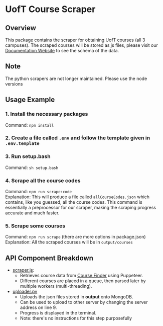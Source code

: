 # UofT Course Scraper

## Overview
This package contains the scraper for obtaining UofT courses (all 3 campuses). The scraped courses will be stored as js files, please visit our [Documentation Website](https://uoftcoursetools.tech/course-api/#_1-course) to see the schema of the data.  

## Note
The python scrapers are not longer maintained. Please use the node versions
## Usage Example
### 1. Install the necessary packages
Command: `npm install`

### 2. Create a file called `.env` and follow the template given in `.env.template`

### 3. Run setup.bash
Command: `sh setup.bash`
### 4. Scrape all the course codes
Command: `npm run scrape:code` \
Explanation: This will produce a file called `allCourseCodes.json` which contains, like you guessed, all the course codes. This command is essentially a preprocessor for our scraper, making the scraping progress accurate and much faster.

### 5. Scrape some courses
Command: `npm run scrape` (there are more options in package.json)\
Explanation: All the scraped courses will be in `output/courses`


## API Component Breakdown
- [scraper.js](./api/node/tri-campus/scraper.js):
  - Retrieves course data from [Course Finder](http://coursefinder.utoronto.ca/course-search/search) using Puppeteer. 
  - Different courses are placed in a queue, then parsed later by multiple workers (multi-threading). 
- [uploader.py](./api/uploader.py)
  - Uploads the json files stored in **output** onto MongoDB.
  - Can be used to upload to other server by changing the server address on line 9.
  - Progress is displayed in the terminal.
  - Note: there's no instructions for this step purposefully


